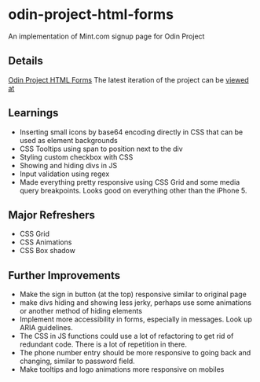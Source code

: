 # odin-project-html-forms
An implementation of Mint.com signup page for Odin Project

## Details 
[Odin Project HTML Forms](https://www.theodinproject.com/courses/html-and-css/lessons/html-forms)
The latest iteration of the project can be [viewed at]( https://ryanameri.github.io/odin-project-html-forms/index.html) 

## Learnings
* Inserting small icons by base64 encoding directly in CSS that can be used as element backgrounds 
* CSS Tooltips using span to position next to the div
* Styling custom checkbox with CSS
* Showing and hiding divs in JS
* Input validation using regex
* Made everything pretty responsive using CSS Grid and some media query breakpoints. Looks good on everything other than the iPhone 5. 

## Major Refreshers
* CSS Grid
* CSS Animations
* CSS Box shadow


## Further Improvements
* Make the sign in button (at the top) responsive similar to original page
* make divs hiding and showing less jerky, perhaps use some animations or another method of hiding elements
* Implement more accessibility in forms, especially in messages. Look up ARIA guidelines. 
* The CSS in JS functions could use a lot of refactoring to get rid of redundant code. There is a lot of repetition in there. 
* The phone number entry should be more responsive to going back and changing, similar to password field. 
* Make tooltips and logo animations more responsive on mobiles